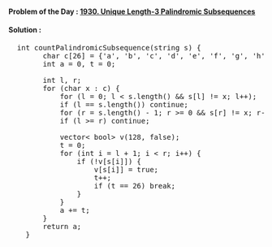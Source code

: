 #### Problem of the Day : [1930. Unique Length-3 Palindromic Subsequences](https://leetcode.com/problems/unique-length-3-palindromic-subsequences/)

#### Solution :
<pre>
  int countPalindromicSubsequence(string s) {
        char c[26] = {'a', 'b', 'c', 'd', 'e', 'f', 'g', 'h', 'i', 'j', 'k', 'l', 'm', 'n', 'o', 'p', 'q', 'r', 's', 't', 'u', 'v', 'w', 'x', 'y', 'z'};
        int a = 0, t = 0;

        int l, r;
        for (char x : c) {
            for (l = 0; l < s.length() && s[l] != x; l++);
            if (l == s.length()) continue;
            for (r = s.length() - 1; r >= 0 && s[r] != x; r--);
            if (l >= r) continue;

            vector< bool> v(128, false);
            t = 0;
            for (int i = l + 1; i < r; i++) {
                if (!v[s[i]]) {
                    v[s[i]] = true;
                    t++;
                    if (t == 26) break;
                }
            }
            a += t;
        }
        return a;
    }
</pre>
